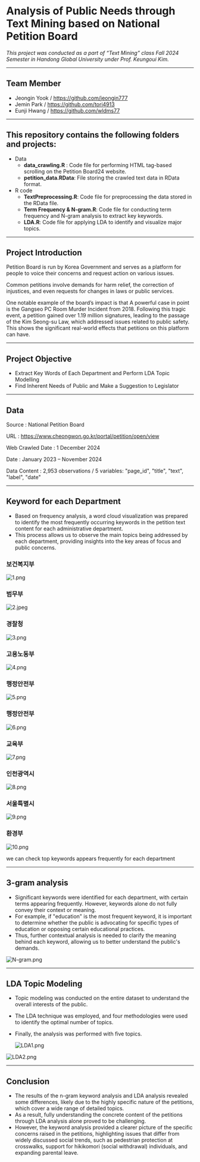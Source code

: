 # Analysis of Public Needs through Text Mining based on National Petition Board

*This project was conducted as a part of “Text Mining” class Fall 2024 Semester in Handong Global University under Prof. Keungoui Kim.* 

---

## Team Member

- Jeongin Yook / https://github.com/jeongin777
- Jemin Park / https://github.com/tori4913
- Eunji Hwang / https://github.com/wldms77

---

## This repository contains the following folders and projects:

- Data
    - **data_crawling.R** : Code file for performing HTML tag-based scrolling on the Petition Board24 website.
    - **petition_data.RData**: File storing the crawled text data in RData format.
- R code
    - **TextPreprocessing.R**: Code file for preprocessing the data stored in the RData file.
    - **Term Frequency & N-gram.R**: Code file for conducting term frequency and N-gram analysis to extract key keywords.
    - **LDA.R**: Code file for applying LDA to identify and visualize major topics.

---

## Project Introduction

Petition Board is run by Korea Government and serves as a platform for people to voice their concerns and request action on various issues. 

Common petitions involve demands for harm relief, the correction of injustices, and even requests for changes in laws or public services. 

One notable example of the board’s impact is that A powerful case in point is the Gangseo PC Room Murder Incident from 2018. Following this tragic event, a petition gained over 1.19 million signatures, leading to the passage of the Kim Seong-su Law, which addressed issues related to public safety. 
This shows the significant real-world effects that petitions on this platform can have. 

---

## Project Objective

- Extract Key Words of Each Department and Perform LDA Topic Modelling
- Find Inherent Needs of Public and Make a Suggestion to Legislator

---

## Data

Source : National Petition Board 

URL : https://www.cheongwon.go.kr/portal/petition/open/view 

Web Crawled Date : 1 December 2024 

Date : January 2023 – November 2024

Data Content : 2,953 observations / 5 variables: "page_id", "title", "text", "label", "date"

---

## Keyword  for each Department

- Based on frequency analysis, a word cloud visualization was prepared to identify the most frequently occurring keywords in the petition text content for each administrative department.
- This process allows us to observe the main topics being addressed by each department, providing insights into the key areas of focus and public concerns.

### 보건복지부

![1.png](TextMining/Project/Team%204/Keyword%20Department_image/1.png)


### 범무부

![2.jpeg](TextMining/Project/Team%204/Keyword%20Department_image/2-2.jpeg)

### 경찰청

![3.png](TextMining/Project/Team%204/Keyword%20Department_image/3.png)

### 고용노동부

![4.png](TextMining/Project/Team%204/Keyword%20Department_image/4.png)

### 행정안전부

![5.png](TextMining/Project/Team%204/Keyword%20Department_image/5.png)

### 행정안전부

![6.png](TextMining/Project/Team%204/Keyword%20Department_image/6.png)

### 교육부

![7.png](TextMining/Project/Team%204/Keyword%20Department_image/7.png)

### 인천광역시

![8.png](TextMining/Project/Team%204/Keyword%20Department_image/8.png)

### 서울특별시

![9.png](TextMining/Project/Team%204/Keyword%20Department_image/9.png)

### 환경부

![10.png](TextMining/Project/Team%204/Keyword%20Department_image/10.png)

we can check top keywords appears frequently for each department

---

## 3-gram analysis

- Significant keywords were identified for each department, with certain terms appearing frequently. However, keywords alone do not fully convey their context or meaning.
- For example, if "education" is the most frequent keyword, it is important to determine whether the public is advocating for specific types of education or opposing certain educational practices.
- Thus, further contextual analysis is needed to clarify the meaning behind each keyword, allowing us to better understand the public's demands.

![N-gram.png](TextMining/Project/Team%204/Keyword%20Department_image/N-gram.png)

---

## LDA Topic Modeling

- Topic modeling was conducted on the entire dataset to understand the overall interests of the public.
- The LDA technique was employed, and four methodologies were used to identify the optimal number of topics.
- Finally, the analysis was performed with five topics.
    
    ![LDA1.png](TextMining/Project/Team%204/Keyword%20Department_image/LDA1.png)
    

![LDA2.png](TextMining/Project/Team%204/Keyword%20Department_image/LDA2.png)

---

## Conclusion

- The results of the n-gram keyword analysis and LDA analysis revealed some differences, likely due to the highly specific nature of the petitions, which cover a wide range of detailed topics.
- As a result, fully understanding the concrete content of the petitions through LDA analysis alone proved to be challenging.
- However, the keyword analysis provided a clearer picture of the specific concerns raised in the petitions, highlighting issues that differ from widely discussed social trends, such as pedestrian protection at crosswalks, support for hikikomori (social withdrawal) individuals, and expanding parental leave.
